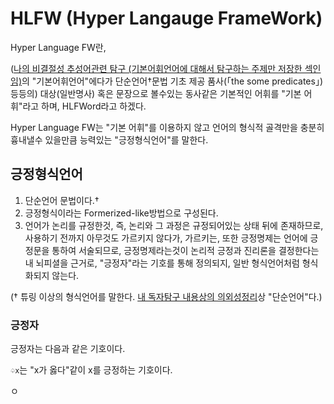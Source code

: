 # HLFW (Hyper Langauge FrameWork)

Hyper Language FW란,

([나의 비결절성 추성어관련 탐구 (기본어휘언어에 대해서 탐구하는 주제만 저장한 섹인임)](https://faraway6834.github.io/unbeauty/privateNote/Alkali/Forbidden/Personal/TWaMLang/%EC%B4%88%EB%8B%A8%EC%88%9C%EC%96%B8%EC%96%B4_%EB%B0%8F_%EC%96%B8%EC%96%B4%EC%97%90_%EB%8C%80%ED%95%9C_%EB%8F%85%EC%9E%90%ED%83%90%EA%B5%AC/)의 "기본어휘언어"에다가 단순언어†문법 기초 제공 품사(「the some predicates」)등등의) 대상(일반명사) 혹은 문장으로 볼수있는 동사같은 기본적인 어휘를 "기본 어휘"라고 하며, HLFWord라고 하겠다.

Hyper Language FW는 "기본 어휘"를 이용하지 않고 언어의 형식적 골격만을 충분히 흉내낼수 있을만큼 능력있는 "긍정형식언어"를 말한다.

## 긍정형식언어

1. 단순언어 문법이다.†
2. 긍정형식이라는 Formerized-like방법으로 구성된다.
3. 언어가 논리를 규정한것, 즉, 논리와 그 과정은 규정되어있는 상태 뒤에 존재하므로, 사용하기 전까지 아무것도 가르키지 않다가, 가르키는, 또한 긍정명제는 언어에 긍정문을 통하여 서술되므로, 긍정명제라는것이 논리적 긍정과 진리론을 결정한다는 내 뇌피셜을 근거로, "긍정자"라는 기호를 통해 정의되지, 일반 형식언어처럼 형식화되지 않는다.

(† 튜링 이상의 형식언어를 말한다. [내 독자탐구 내용상의 의외성정리](https://faraway6834.github.io/unbeauty/privateNote/Alkali/Forbidden/Personal/Abstract#%EC%9A%A9%EC%96%B4-%EC%A0%95%EC%9D%98)상 "단순언어"다.)

### 긍정자

긍정자는 다음과 같은 기호이다.

`♤x`는 "x가 옳다"같이 x를 긍정하는 기호이다.

ㅇ